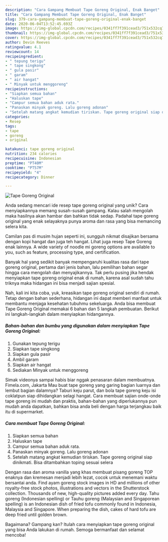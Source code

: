 ```yaml
---
description: "Cara Gampang Membuat Tape Goreng Original, Enak Banget"
title: "Cara Gampang Membuat Tape Goreng Original, Enak Banget"
slug: 379-cara-gampang-membuat-tape-goreng-original-enak-banget
date: 2020-06-04T13:52:45.693Z
image: https://img-global.cpcdn.com/recipes/0341ff7f391cead3/751x532cq70/tape-goreng-original-foto-resep-utama.jpg
thumbnail: https://img-global.cpcdn.com/recipes/0341ff7f391cead3/751x532cq70/tape-goreng-original-foto-resep-utama.jpg
cover: https://img-global.cpcdn.com/recipes/0341ff7f391cead3/751x532cq70/tape-goreng-original-foto-resep-utama.jpg
author: Devin Reeves
ratingvalue: 4.1
reviewcount: 14
recipeingredient:
- " tepung terigu"
- " tape singkong"
- " gula pasir"
- " garam"
- " air hangat"
- " Minyak untuk menggoreng"
recipeinstructions:
- "Siapkan semua bahan"
- "Haluskan tape"
- "Campur semua bahan aduk rata."
- "Panaskan minyak goreng. Lalu goreng adonan"
- "Setelah matang angkat kemudian tiriskan. Tape goreng original siap dinikmati. Bisa ditambahkan toping sesuai selera"
categories:
- Resep
tags:
- tape
- goreng
- original

katakunci: tape goreng original 
nutrition: 234 calories
recipecuisine: Indonesian
preptime: "PT40M"
cooktime: "PT57M"
recipeyield: "4"
recipecategory: Dinner

---
```



![Tape Goreng Original](https://img-global.cpcdn.com/recipes/0341ff7f391cead3/751x532cq70/tape-goreng-original-foto-resep-utama.jpg)

Anda sedang mencari ide resep tape goreng original yang unik? Cara menyiapkannya memang susah-susah gampang. Kalau salah mengolah maka hasilnya akan hambar dan bahkan tidak sedap. Padahal tape goreng original yang enak selayaknya punya aroma dan rasa yang bisa memancing selera kita.

Camilan pas di musim hujan seperti ini, sungguh nikmat disajikan bersama dengan kopi hangat dan juga teh hangat. Lihat juga resep Tape Goreng enak lainnya. A wide variety of noodle mi goreng options are available to you, such as feature, processing type, and certification.

Banyak hal yang sedikit banyak mempengaruhi kualitas rasa dari tape goreng original, pertama dari jenis bahan, lalu pemilihan bahan segar hingga cara mengolah dan menyajikannya. Tak perlu pusing jika hendak menyiapkan tape goreng original enak di rumah, karena asal sudah tahu triknya maka hidangan ini bisa menjadi sajian spesial.


Nah, kali ini kita coba, yuk, kreasikan tape goreng original sendiri di rumah. Tetap dengan bahan sederhana, hidangan ini dapat memberi manfaat untuk membantu menjaga kesehatan tubuhmu sekeluarga. Anda bisa membuat Tape Goreng Original memakai 6 bahan dan 5 langkah pembuatan. Berikut ini langkah-langkah dalam menyiapkan hidangannya.

<!--inarticleads1-->

##### Bahan-bahan dan bumbu yang digunakan dalam menyiapkan Tape Goreng Original:

1. Gunakan  tepung terigu
1. Siapkan  tape singkong
1. Siapkan  gula pasir
1. Ambil  garam
1. Siapkan  air hangat
1. Sediakan  Minyak untuk menggoreng


Simak videonya sampai habis biar nggak penasaran dalam membuatnya. Fimela.com, Jakarta Mau buat tape goreng yang garing bagian luarnya dan lembut bagian dalamnya? Taburi keju parut, dan bola tape goreng keju isi coklatpun siap dihidangkan selagi hangat. Cara membuat sajian onde-onde tape goreng ini mudah dan praktis, bahan-bahan yang diperlukannya pun mudah anda dapatkan, bahkan bisa anda beli dengan harga terjangkau baik itu di supermarket. 

<!--inarticleads2-->

##### Cara membuat Tape Goreng Original:

1. Siapkan semua bahan
1. Haluskan tape
1. Campur semua bahan aduk rata.
1. Panaskan minyak goreng. Lalu goreng adonan
1. Setelah matang angkat kemudian tiriskan. Tape goreng original siap dinikmati. Bisa ditambahkan toping sesuai selera


Dengan rasa dan aroma vanilla yang khas membuat pisang goreng TOP enaknya dan kremesan menjadi lebih lezat, cocok untuk menemani waktu bersantai anda. Find ayam goreng stock images in HD and millions of other royalty-free stock photos, illustrations and vectors in the Shutterstock collection. Thousands of new, high-quality pictures added every day. Tahu goreng (Indonesian spelling) or Tauhu goreng (Malaysian and Singaporean spelling) is an Indonesian dish of fried tofu commonly found in Indonesia, Malaysia and Singapore. When preparing the dish, cakes of hard tofu are deep fried until golden brown. 

Bagaimana? Gampang kan? Itulah cara menyiapkan tape goreng original yang bisa Anda lakukan di rumah. Semoga bermanfaat dan selamat mencoba!
